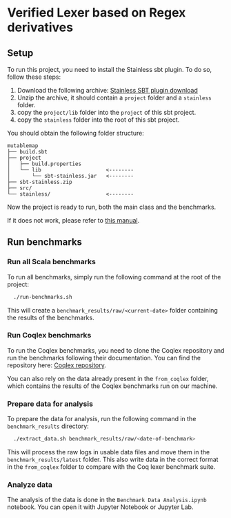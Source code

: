# Verified Lexer based on Regex derivatives

## Setup

To run this project, you need to install the Stainless sbt plugin. To do so, follow these steps:

1. Download the following archive: [Stainless SBT plugin download]("https://github.com/epfl-lara/stainless/releases/download/v0.9.9.1/sbt-stainless.zip")
2. Unzip the archive, it should contain a `project` folder and a `stainless` folder.
3. copy the `project/lib` folder into the `project` of this sbt project.
4. copy the `stainless` folder into the root of this sbt project.

You should obtain the following folder structure:

```
mutablemap
├── build.sbt
├── project
│   ├── build.properties
│   └── lib                     <--------
│       └── sbt-stainless.jar   <--------
├── sbt-stainless.zip
├── src/
└── stainless/                  <--------
```

Now the project is ready to run, both the main class and the benchmarks.

If it does not work, please refer to [this manual]("https://epfl-lara.github.io/stainless/installation.html#usage-within-an-existing-project").

## Run benchmarks

### Run all Scala benchmarks

To run all benchmarks, simply run the following command at the root of the project:

```bash
  ./run-benchmarks.sh
```

This will create a `benchmark_results/raw/<current-date>` folder containing the results of the benchmarks.

### Run Coqlex benchmarks

To run the Coqlex benchmarks, you need to clone the Coqlex repository and run the benchmarks following their documentation. You can find the repository here: [Coqlex repository](https://gitlab.inria.fr/wouedrao/coqlex/-/tree/master).

You can also rely on the data already present in the `from_coqlex` folder, which contains the results of the Coqlex benchmarks run on our machine.

### Prepare data for analysis

To prepare the data for analysis, run the following command in the `benchmark_results` directory:

```bash
  ./extract_data.sh benchmark_results/raw/<date-of-benchmark>
```

This will process the raw logs in usable data files and move them in the `benchmark_results/latest` folder. This also write data in the correct format in the `from_coqlex` folder to compare with the Coq lexer benchmark suite.

### Analyze data

The analysis of the data is done in the `Benchmark Data Analysis.ipynb` notebook. You can open it with Jupyter Notebook or Jupyter Lab.
